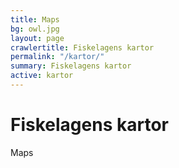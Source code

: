 ```yaml
---
title: Maps
bg: owl.jpg
layout: page
crawlertitle: Fiskelagens kartor
permalink: "/kartor/"
summary: Fiskelagens kartor
active: kartor
---
```


# Fiskelagens kartor
Maps
